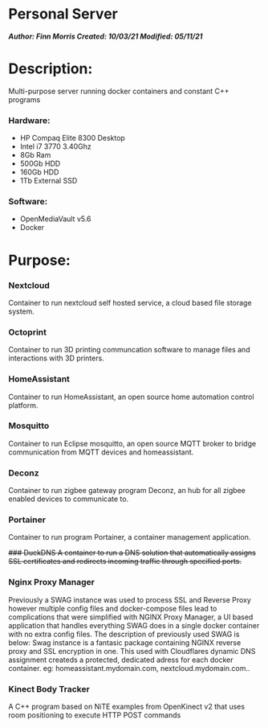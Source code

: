 

# Personal Server
***Author: Finn Morris
Created: 10/03/21
Modified: 05/11/21***


# Description:
Multi-purpose server running docker containers and constant C++ programs
### Hardware: 
- HP Compaq Elite 8300 Desktop 
- Intel i7 3770 3.40Ghz 
- 8Gb Ram 
- 500Gb HDD
- 160Gb HDD
- 1Tb External SSD
### Software:
- OpenMediaVault v5.6
- Docker
 
# Purpose:

### Nextcloud
Container to run nextcloud self hosted service, a cloud based file storage system.

### Octoprint
Container to run 3D printing communcation software to manage files and interactions with 3D printers.

### HomeAssistant
Container to run HomeAssistant, an open source home automation control platform.

### Mosquitto
Container to run Eclipse mosquitto, an open source MQTT broker to bridge communication from MQTT devices and homeassistant.

### Deconz
Container to run zigbee gateway program Deconz, an hub for all zigbee enabled devices to communicate to.

### Portainer
Container to run program Portainer, a container management application.

~~### DuckDNS
A container to run a DNS solution that automatically assigns SSL certificates and redirects incoming traffic through specified ports.~~
### Nginx Proxy Manager
Previously a SWAG instance was used to process SSL and Reverse Proxy however multiple config files and docker-compose files lead to complications that were simplified with NGINX Proxy Manager, a UI based application that handles everything SWAG does in a single docker container with no extra config files. 
The description of previously used SWAG is below:
Swag instance is a fantasic package containing NGINX reverse proxy and SSL encryption in one. This used with Cloudflares dynamic DNS assignment createds a protected, dedicated adress for each docker container.
eg: homeassistant.mydomain.com, nextcloud.mydomain.com..

### Kinect Body Tracker
A C++ program based on NiTE examples from OpenKinect v2 that uses room positioning to execute HTTP POST commands
